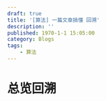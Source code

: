 ```yaml
---
draft: true
title: '[算法] 一篇文章搞懂 回溯'
description: ''
published: 1970-1-1 15:05:00
category: Blogs
tags:
    - 算法
---
```


# 总览回溯
